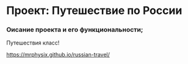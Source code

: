 # Проект: Путешествие по России

### Оисание проекта и его функциональности;
Путешествия класс!


https://mrphysix.github.io/russian-travel/
